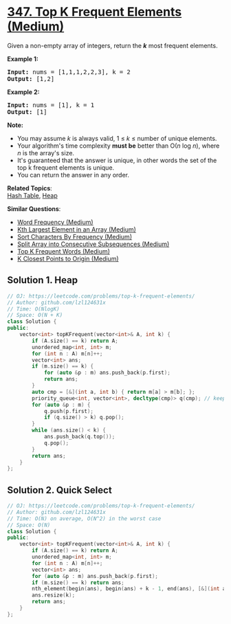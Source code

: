 # [347. Top K Frequent Elements (Medium)](https://leetcode.com/problems/top-k-frequent-elements/)

<p>Given a non-empty array of integers, return the <b><i>k</i></b> most frequent elements.</p>

<p><strong>Example 1:</strong></p>

<pre><strong>Input: </strong>nums = <span id="example-input-1-1">[1,1,1,2,2,3]</span>, k = <span id="example-input-1-2">2</span>
<strong>Output: </strong><span id="example-output-1">[1,2]</span>
</pre>

<div>
<p><strong>Example 2:</strong></p>

<pre><strong>Input: </strong>nums = <span id="example-input-2-1">[1]</span>, k = <span id="example-input-2-2">1</span>
<strong>Output: </strong><span id="example-output-2">[1]</span></pre>
</div>

<p><b>Note: </b></p>

<ul>
	<li>You may assume <i>k</i> is always valid, 1 ≤ <i>k</i> ≤ number of unique elements.</li>
	<li>Your algorithm's time complexity <b>must be</b> better than O(<i>n</i> log <i>n</i>), where <i>n</i> is the array's size.</li>
	<li>It's guaranteed that the answer is unique, in other words the set of the top k frequent elements is unique.</li>
	<li>You can return the answer in any order.</li>
</ul>


**Related Topics**:  
[Hash Table](https://leetcode.com/tag/hash-table/), [Heap](https://leetcode.com/tag/heap/)

**Similar Questions**:
* [Word Frequency (Medium)](https://leetcode.com/problems/word-frequency/)
* [Kth Largest Element in an Array (Medium)](https://leetcode.com/problems/kth-largest-element-in-an-array/)
* [Sort Characters By Frequency (Medium)](https://leetcode.com/problems/sort-characters-by-frequency/)
* [Split Array into Consecutive Subsequences (Medium)](https://leetcode.com/problems/split-array-into-consecutive-subsequences/)
* [Top K Frequent Words (Medium)](https://leetcode.com/problems/top-k-frequent-words/)
* [K Closest Points to Origin (Medium)](https://leetcode.com/problems/k-closest-points-to-origin/)

## Solution 1. Heap

```cpp
// OJ: https://leetcode.com/problems/top-k-frequent-elements/
// Author: github.com/lzl124631x
// Time: O(NlogK)
// Space: O(N + K)
class Solution {
public:
    vector<int> topKFrequent(vector<int>& A, int k) {
        if (A.size() == k) return A;
        unordered_map<int, int> m;
        for (int n : A) m[n]++;
        vector<int> ans;
        if (m.size() == k) {
            for (auto &p : m) ans.push_back(p.first);
            return ans;
        }
        auto cmp = [&](int a, int b) { return m[a] > m[b]; };
        priority_queue<int, vector<int>, decltype(cmp)> q(cmp); // keep a min-heap of size at most k
        for (auto &p : m) {
            q.push(p.first);
            if (q.size() > k) q.pop();
        }
        while (ans.size() < k) {
            ans.push_back(q.top());
            q.pop();
        }
        return ans;
    }
};
```

## Solution 2. Quick Select

```cpp
// OJ: https://leetcode.com/problems/top-k-frequent-elements/
// Author: github.com/lzl124631x
// Time: O(N) on average, O(N^2) in the worst case
// Space: O(N)
class Solution {
public:
    vector<int> topKFrequent(vector<int>& A, int k) {
        if (A.size() == k) return A;
        unordered_map<int, int> m;
        for (int n : A) m[n]++;
        vector<int> ans;
        for (auto &p : m) ans.push_back(p.first);
        if (m.size() == k) return ans;
        nth_element(begin(ans), begin(ans) + k - 1, end(ans), [&](int a, int b) { return m[a] > m[b]; });
        ans.resize(k);
        return ans;
    }
};
```